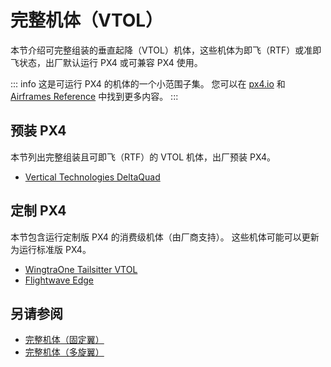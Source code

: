 # 完整机体（VTOL）

本节介绍可完整组装的垂直起降（VTOL）机体，这些机体为即飞（RTF）或准即飞状态，出厂默认运行 PX4 或可兼容 PX4 使用。

::: info
这是可运行 PX4 的机体的一个小范围子集。
您可以在 [px4.io](https://px4.io/ecosystem/commercial-systems/) 和 [Airframes Reference](../airframes/airframe_reference.md) 中找到更多内容。
:::

<!--
## 无人机开发套件/参考平台

本节列出作为进一步开发平台的无人机套件。
这些套件可能为完整组装或散件形式。
-->

## 预装 PX4

本节列出完整组装且可即飞（RTF）的 VTOL 机体，出厂预装 PX4。

- [Vertical Technologies DeltaQuad](https://px4.io/portfolio/deltaquad-vtol/)

<!-- ## PX4 兼容 -->

## 定制 PX4

本节包含运行定制版 PX4 的消费级机体（由厂商支持）。
这些机体可能可以更新为运行标准版 PX4。

- [WingtraOne Tailsitter VTOL](https://px4.io/portfolio/wingtraone-tailsitter-vtol/)
- [Flightwave Edge](https://px4.io/portfolio/flywave-edge/)

## 另请参阅

- [完整机体（固定翼）](../complete_vehicles_fw/index.md)
- [完整机体（多旋翼）](../complete_vehicles_mc/index.md)
